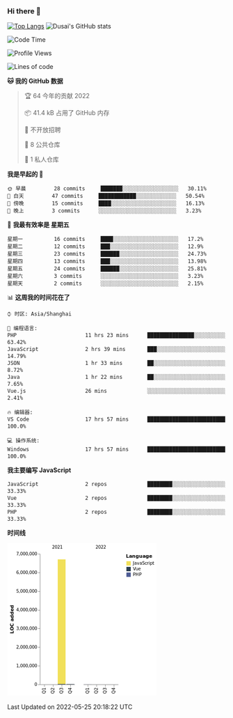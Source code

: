 ### Hi there 👋

<!--
**SQSora/SQSora** is a ✨ _special_ ✨ repository because its `README.md` (this file) appears on your GitHub profile.

Here are some ideas to get you started:

- 🔭 I’m currently working on ...
- 🌱 I’m currently learning ...
- 👯 I’m looking to collaborate on ...
- 🤔 I’m looking for help with ...
- 💬 Ask me about ...
- 📫 How to reach me: ...
- 😄 Pronouns: ...
- ⚡ Fun fact: ...
-->
[![Top Langs](https://github-readme-stats.vercel.app/api/top-langs/?username=anuraghazra&layout=compact)](https://github.com/anuraghazra/github-readme-stats)
![Dusai's GitHub stats](https://github-readme-stats.vercel.app/api?username=SQSora&show_icons=true&include_all_commits=true&bg_color=90,FF6699,DDA0DD,66FFFF&locale=cn&icon_color=00FFFF&title_color=54FF9F&text_color=00FFFF&card_width=14)

<!--START_SECTION:waka-->
![Code Time](http://img.shields.io/badge/Code%20Time-0%20secs-blue)

![Profile Views](http://img.shields.io/badge/%E4%B8%AA%E4%BA%BA%E5%B0%81%E9%9D%A2%E8%A7%82%E7%9C%8B%E6%AC%A1%E6%95%B0-141-blue)

![Lines of code](https://img.shields.io/badge/%E4%BB%8E%E3%80%8C%E4%BD%A0%E5%A5%BD%E4%B8%96%E7%95%8C%E3%80%8D%E6%88%91%E5%B7%B2%E7%BB%8F%E5%86%99%E4%BA%86-7%20Million%20%E8%A1%8C%E4%BB%A3%E7%A0%81-blue)

**🐱 我的 GitHub 数据** 

> 🏆 64 今年的贡献 2022
 > 
> 📦 41.4 kB 占用了 GitHub 内存 
 > 
> 🚫 不开放招聘
 > 
> 📜 8 公共仓库 
 > 
> 🔑 1 私人仓库 
 > 
**我是早起的 🐤** 

```text
🌞 早晨         28 commits     ███████░░░░░░░░░░░░░░░░░░   30.11% 
🌆 白天         47 commits     ████████████░░░░░░░░░░░░░   50.54% 
🌃 傍晚         15 commits     ████░░░░░░░░░░░░░░░░░░░░░   16.13% 
🌙 晚上         3 commits      ░░░░░░░░░░░░░░░░░░░░░░░░░   3.23%

```
📅 **我最有效率是 星期五** 

```text
星期一          16 commits     ████░░░░░░░░░░░░░░░░░░░░░   17.2% 
星期二          12 commits     ███░░░░░░░░░░░░░░░░░░░░░░   12.9% 
星期三          23 commits     ██████░░░░░░░░░░░░░░░░░░░   24.73% 
星期四          13 commits     ███░░░░░░░░░░░░░░░░░░░░░░   13.98% 
星期五          24 commits     ██████░░░░░░░░░░░░░░░░░░░   25.81% 
星期六          3 commits      ░░░░░░░░░░░░░░░░░░░░░░░░░   3.23% 
星期天          2 commits      ░░░░░░░░░░░░░░░░░░░░░░░░░   2.15%

```


📊 **这周我的时间花在了** 

```text
⌚︎ 时区: Asia/Shanghai

💬 编程语言: 
PHP                      11 hrs 23 mins      ███████████████░░░░░░░░░░   63.42% 
JavaScript               2 hrs 39 mins       ███░░░░░░░░░░░░░░░░░░░░░░   14.79% 
JSON                     1 hr 33 mins        ██░░░░░░░░░░░░░░░░░░░░░░░   8.72% 
Java                     1 hr 22 mins        ██░░░░░░░░░░░░░░░░░░░░░░░   7.65% 
Vue.js                   26 mins             ░░░░░░░░░░░░░░░░░░░░░░░░░   2.41%

🔥 编辑器: 
VS Code                  17 hrs 57 mins      █████████████████████████   100.0%

💻 操作系统: 
Windows                  17 hrs 57 mins      █████████████████████████   100.0%

```

**我主要编写 JavaScript** 

```text
JavaScript               2 repos             ████████░░░░░░░░░░░░░░░░░   33.33% 
Vue                      2 repos             ████████░░░░░░░░░░░░░░░░░   33.33% 
PHP                      2 repos             ████████░░░░░░░░░░░░░░░░░   33.33%

```


**时间线**

![Chart not found](https://raw.githubusercontent.com/SQSora/SQSora/main/charts/bar_graph.png) 


 Last Updated on 2022-05-25 20:18:22 UTC
<!--END_SECTION:waka-->
